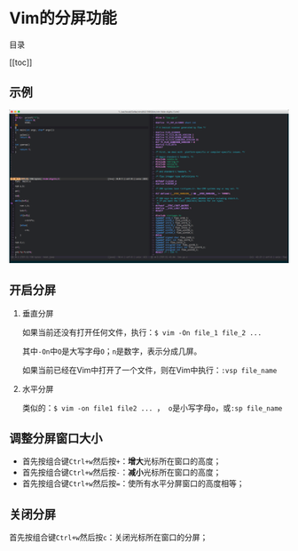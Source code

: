 # Vim的分屏功能

目录

[[toc]]

## 示例

![Vim分屏功能演示](./screen-split.png)

## 开启分屏

1. 垂直分屏

   如果当前还没有打开任何文件，执行：`$ vim -On file_1 file_2 ... `

   其中`-On`中`O`是大写字母`O`；`n`是数字，表示分成几屏。

   如果当前已经在Vim中打开了一个文件，则在Vim中执行：`:vsp file_name`

2. 水平分屏

   类似的：`$ vim -on file1 file2 ... `，` o`是小写字母`o`，或`:sp file_name` 

## 调整分屏窗口大小

- 首先按组合键`Ctrl+w`然后按`+`：**增大**光标所在窗口的高度；
- 首先按组合键`Ctrl+w`然后按`-`：**减小**光标所在窗口的高度；
- 首先按组合键`Ctrl+w`然后按`=`：使所有水平分屏窗口的高度相等；

## 关闭分屏

首先按组合键`Ctrl+w`然后按`c`：关闭光标所在窗口的分屏；